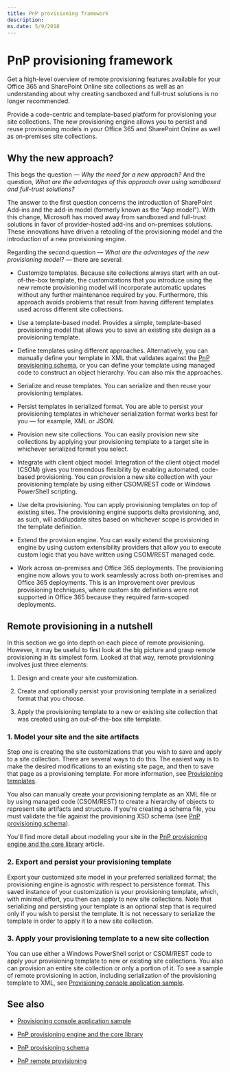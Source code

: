 ```yaml
---
title: PnP provisioning framework
description: 
ms.date: 5/9/2018
---
```

# PnP provisioning framework

Get a high-level overview of remote provisioning features available for your Office 365 and SharePoint Online site collections as well as an understanding about why creating sandboxed and full-trust solutions is no longer recommended.

Provide a code-centric and template-based platform for provisioning your site collections. The new provisioning engine allows you to persist and reuse provisioning models in your Office 365 and SharePoint Online as well as on-premises site collections.

## Why the new approach?

This begs the question &mdash; _Why the need for a new approach?_ And the question, _What are the advantages of this approach over using sandboxed and full-trust solutions?_

The answer to the first question concerns the introduction of SharePoint Add-ins and the add-in model (formerly known as the "App model"). With this change, Microsoft has moved away from sandboxed and full-trust solutions in favor of provider-hosted add-ins and on-premises solutions. These innovations have driven a retooling of the provisioning model and the introduction of a new provisioning engine.

Regarding the second question &mdash; _What are the advantages of the new provisioning model?_ &mdash; there are several:

- Customize templates. Because site collections always start with an out-of-the-box template, the customizations that you introduce using the new remote provisioning model will incorporate automatic updates without any further maintenance required by you. Furthermore, this approach avoids problems that result from having different templates used across different site collections.
    
- Use a template-based model. Provides a simple, template-based provisioning model that allows you to save an existing site design as a provisioning template. 
    
- Define templates using different approaches. Alternatively, you can manually define your template in XML that validates against the [PnP provisioning schema](pnp-provisioning-schema.md), or you can define your template using managed code to construct an object hierarchy. You can also mix the approaches.
    
- Serialize and reuse templates. You can serialize and then reuse your provisioning templates.
    
- Persist templates in serialized format. You are able to persist your provisioning templates in whichever serialization format works best for you &mdash; for example, XML or JSON.
    
- Provision new site collections. You can easily provision new site collections by applying your provisioning template to a target site in whichever serialized format you select.
    
- Integrate with client object model. Integration of the client object model (CSOM) gives you tremendous flexibility by enabling automated, code-based provisioning. You can provision a new site collection with your provisioning template by using either CSOM/REST code or Windows PowerShell scripting.
    
- Use delta provisioning. You can apply provisioning templates on top of existing sites. The provisioning engine supports delta provisioning, and, as such, will add/update sites based on whichever scope is provided in the template definition.
    
- Extend the provision engine. You can easily extend the provisioning engine by using custom extensibility providers that allow you to execute custom logic that you have written using CSOM/REST managed code.
    
- Work across on-premises and Office 365 deployments. The provisioning engine now allows you to work seamlessly across both on-premises and Office 365 deployments. This is an improvement over previous provisioning techniques, where custom site definitions were not supported in Office 365 because they required farm-scoped deployments.

## Remote provisioning in a nutshell

In this section we go into depth on each piece of remote provisioning. However, it may be useful to first look at the big picture and grasp remote provisioning in its simplest form. Looked at that way, remote provisioning involves just three elements:

1. Design and create your site customization.
    
2. Create and optionally persist your provisioning template in a serialized format that you choose.
    
3. Apply the provisioning template to a new or existing site collection that was created using an out-of-the-box site template.

### 1. Model your site and the site artifacts

Step one is creating the site customizations that you wish to save and apply to a site collection. There are several ways to do this. The easiest way is to make the desired modifications to an existing site page, and then to save that page as a provisioning template. For more information, see [Provisioning templates](http://msdn.microsoft.com/library/b3eeb7e7-37cf-4e70-8486-34f67220fe33%28Office.15%29.aspx).

You also can manually create your provisioning template as an XML file or by using managed code (CSOM/REST) to create a hierarchy of objects to represent site artifacts and structure. If you're creating a schema file, you must validate the file against the provisioning XSD schema (see [PnP provisioning schema](pnp-provisioning-schema.md)).

You'll find more detail about modeling your site in the [PnP provisioning engine and the core library](pnp-provisioning-engine-and-the-core-library.md) article.

### 2. Export and persist your provisioning template

Export your customized site model in your preferred serialized format; the provisioning engine is agnostic with respect to persistence format. This saved instance of your customization is your provisioning template, which, with minimal effort, you then can apply to new site collections. Note that serializing and persisting your template is an optional step that is required only if you wish to persist the template. It is not necessary to serialize the template in order to apply it to a new site collection.

### 3. Apply your provisioning template to a new site collection

You can use either a Windows PowerShell script or CSOM/REST code to apply your provisioning template to new or existing site collections. You also can provision an entire site collection or only a portion of it. To see a sample of remote provisioning in action, including serialization of the provisioning template to XML, see [Provisioning console application sample](provisioning-console-application-sample.md).

## See also
<a name="bk_addresources"> </a>
    
- [Provisioning console application sample](provisioning-console-application-sample.md)
    
- [PnP provisioning engine and the core library](pnp-provisioning-engine-and-the-core-library.md)
    
- [PnP provisioning schema](pnp-provisioning-schema.md)
- [PnP remote provisioning](pnp-remote-provisioning.md)
